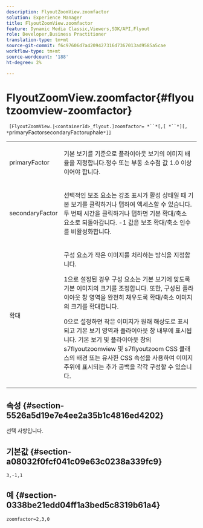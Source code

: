 ```yaml
---
description: FlyoutZoomView.zoomfactor
solution: Experience Manager
title: FlyoutZoomView.zoomfactor
feature: Dynamic Media Classic,Viewers,SDK/API,Flyout
role: Developer,Business Practitioner
translation-type: tm+mt
source-git-commit: f6c97606d7a4209427316d7367013ad9585a5cae
workflow-type: tm+mt
source-wordcount: '188'
ht-degree: 2%

---
```



# FlyoutZoomView.zoomfactor{#flyoutzoomview-zoomfactor}

` [FlyoutZoomView.|<containerId>_flyout.]zoomfactor= *``*[,[ *``*][, *`primaryFactorsecondaryFactoruphale`*]]`

<table id="table_9B98C97485DD4DEB8A6ECBCE8DF6B886"> 
 <tbody> 
  <tr> 
   <td colname="col1"> <p> <span class="codeph"> <span class="varname"> primaryFactor</span> </span> </p> </td> 
   <td colname="col2"> <p> 기본 보기를 기준으로 플라이아웃 보기의 이미지 배율을 지정합니다.정수 또는 부동 소수점 값 <span class="codeph"> 1.0</span> 이상이어야 합니다. </p> </td> 
  </tr> 
  <tr> 
   <td colname="col1"> <p> <span class="codeph"> <span class="varname"> secondaryFactor</span> </span> </p> </td> 
   <td colname="col2"> <p> 선택적인 보조 요소는 강조 표시가 활성 상태일 때 기본 보기를 클릭하거나 탭하여 액세스할 수 있습니다. 두 번째 시간을 클릭하거나 탭하면 기본 확대/축소 요소로 되돌아갑니다. <span class="codeph"> -1</span> 값은 보조 확대/축소 인수를 비활성화합니다. </p> </td> 
  </tr> 
  <tr> 
   <td colname="col1"> <p><span class="codeph"><span class="varname"> 확대</span></span> </p> </td> 
   <td colname="col2"> <p>구성 요소가 작은 이미지를 처리하는 방식을 지정합니다. </p> <p><span class="codeph"> 1</span>으로 설정된 경우 구성 요소는 기본 보기에 맞도록 기본 이미지의 크기를 조정합니다. 또한, 구성된 플라이아웃 창 영역을 완전히 채우도록 확대/축소 이미지의 크기를 확대합니다. </p> <p><span class="codeph"> 0</span>으로 설정하면 작은 이미지가 원래 해상도로 표시되고 기본 보기 영역과 플라이아웃 창 내부에 표시됩니다. 기본 보기 및 플라이아웃 창의 <span class="codeph"> s7flyoutzoomview</span> 및 <span class="codeph"> s7flyoutzoom</span> CSS 클래스의 배경 또는 유사한 CSS 속성을 사용하여 이미지 주위에 표시되는 추가 공백을 각각 구성할 수 있습니다. </p> </td> 
  </tr> 
 </tbody> 
</table>

## 속성 {#section-5526a5d19e7e4ee2a35b1c4816ed4202}

선택 사항입니다.

## 기본값 {#section-a08032f0fcf041c09e63c0238a339fc9}

`3,-1,1`

## 예 {#section-0338be21edd04ff1a3bed5c8319b61a4}

`zoomfactor=2,3,0`
